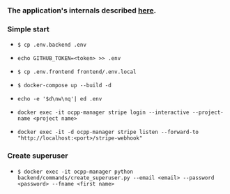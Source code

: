### The application's internals described [here](https://docs.google.com/document/d/1creKl0rNEWSN2G-6Wucqz96a-7sLhqn5fX9o02pi1GI/edit?usp=sharing).

### Simple start

- ```$ cp .env.backend .env```
- ```echo GITHUB_TOKEN=<token> >> .env```
- ```$ cp .env.frontend frontend/.env.local```
- ```$ docker-compose up --build -d```

- ```echo -e '$d\nw\nq'| ed .env```

- ```docker exec -it ocpp-manager stripe login --interactive --project-name <project name>```
- ```docker exec -it -d ocpp-manager stripe listen --forward-to "http://localhost:<port>/stripe-webhook"```

### Create superuser

- ```$ docker exec -it ocpp-manager python backend/commands/create_superuser.py --email <email> --password <password> --fname <first name>```